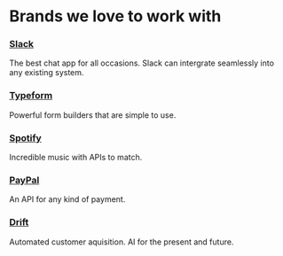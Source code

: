 # Brands we love to work with

### <a href="https://www.slack.com" target="_blank">Slack</a>
The best chat app for all occasions. Slack can intergrate seamlessly into any existing system.

### <a href="https://www.typeform.com" target="_blank">Typeform</a>
Powerful form builders that are simple to use.

### <a href="https://www.spotify.com" target="_blank">Spotify</a>
Incredible music with APIs to match.

### <a href="https://www.paypal.com" target="_blank">PayPal</a>
An API for any kind of payment.

### <a href="https://www.drift.com/" target="_blank">Drift</a>
Automated customer aquisition. AI for the present and future.
